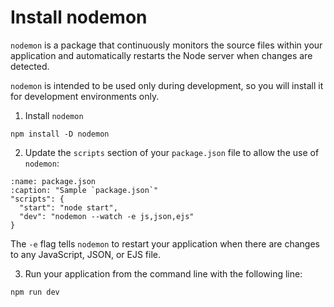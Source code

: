 # Install nodemon

`nodemon` is a package that continuously monitors the source files within your application and automatically restarts the Node server when changes are detected.

`nodemon` is intended to be used only during development, so you will install it for development environments only.

1. Install `nodemon`
```
npm install -D nodemon
```

2. Update the `scripts` section of your `package.json` file to allow the use of `nodemon`:

```{code-block} javascript
:name: package.json
:caption: "Sample `package.json`"
"scripts": {
  "start": "node start",
  "dev": "nodemon --watch -e js,json,ejs"
}
```

The `-e` flag tells `nodemon` to restart your application when there are changes to any JavaScript, JSON, or EJS file.

3. Run your application from the command line with the following line:

```
npm run dev
```